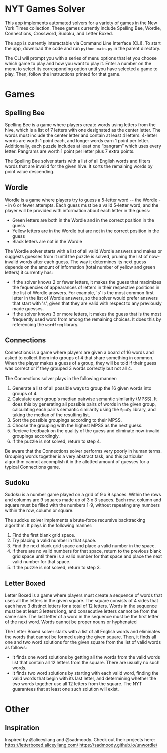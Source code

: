 # NYT Games Solver

This app implements automated solvers for a variety of games in the New York Times collection. These games currently include Spelling Bee, Wordle, Connections, Crossword, Sudoku, and Letter Boxed.

The app is currently interactable via Command Line Interface (CLI). To start the app, download the code and run `python main.py` in the parent directory.

The CLI will prompt you with a series of menu options that let you choose which game to play and how you want to play it. Enter a number on the menu to select its corresponding option until you have selected a game to play. Then, follow the instructions printed for that game.


# Games

## Spelling Bee

Spelling Bee is a game where players create words using letters from the hive, which is a list of 7 letters with one designated as the center letter. The words must include the center letter and contain at least 4 letters. 4-letter words are worth 1 point each, and longer words earn 1 point per letter. Additionally, each puzzle includes at least one “pangram” which uses every letter. Pangrams are worth 1 point per letter plus 7 extra points.

The Spelling Bee solver starts with a list of all English words and filters words that are invalid for the given hive. It sorts the remaining words by point value descending.

## Wordle

Wordle is a game where players try to guess a 5-letter word -- the Wordle -- in 6 or fewer attempts. Each guess must be a valid 5-letter word, and the player will be provided with information about each letter in the guess:
 - Green letters are both in the Wordle and in the correct position in the guess
 - Yellow letters are in the Wordle but are not in the correct position in the guess
 - Black letters are not in the Wordle

The Wordle solver starts with a list of all valid Wordle answers and makes or suggests guesses from it until the puzzle is solved, pruning the list of now-invalid words after each guess. The way it determines its next guess depends on the amount of information (total number of yellow and green letters) it currently has:
 - If the solver knows 2 or fewer letters, it makes the guess that maximizes the fequencies of appearances of letters in their respective positions in the list of Wordle answers. For example, 's' is the most common first letter in the list of Wordle answers, so the solver would prefer answers that start with 's', given that they are valid with respect to any previously made guesses.
 - If the solver knows 3 or more letters, it makes the guess that is the most frequently used word from among the remaining choices. It does this by referencing the `wordfreq` library.

## Connections

Connections is a game where players are given a board of 16 words and asked to collect them into groups of 4 that share something in common. When the player makes a guess of a group, they will be told if their guess was correct or if they grouped 3 words correctly but not all 4.

The Connections solver plays in the following manner:
 1. Generate a list of all possible ways to group the 16 given words into groups of 4. 
 2. Calculate each group's median pairwise semantic similarity (MPSS). It does this by generating all possible pairs of words in the given group, calculating each pair's semantic similarity using the `SpaCy` library, and taking the median of the resulting list.
 3. Sort the possible groupings according to their MPSS.
 4. Choose the grouping with the highest MPSS as the next guess.
 5. Recieve feedback on the quality of the guess and eliminate now-invalid groupings accordingly.
 6. If the puzzle is not solved, return to step 4.

 Be aware that the Connections solver performs very poorly in human terms. Grouping words together is a very abstract task, and this particular algorithm cannot accomplish it in the allotted amount of guesses for a typical Connections game.

## Sudoku

Sudoku is a number game played on a grid of 9 x 9 spaces. Within the rows and columns are 9 squares made up of 3 x 3 spaces. Each row, column and square must be filled with the numbers 1-9, without repeating any numbers within the row, column or square.

The sudoku solver implements a brute-force recursive backtracking algorithm. It plays in the following manner:
 1. Find the first blank grid space.
 2. Try placing a valid number in that space.
 3. Find the next blank grid space and place a valid number in the space.
 4. If there are no valid numbers for that space, return to the previous blank grid space until there is a valid number for that space and place the next valid number for that space. 
 5. If the puzzle is not solved, return to step 3.

## Letter Boxed

Letter Boxed is a game where players must create a sequence of words that uses all the letters in the given square. The square consists of 4 sides that each have 3 distinct letters for a total of 12 letters. Words in the sequence must be at least 3 letters long, and consecutive letters cannot be from the same side. The last letter of a word in the sequence must be the first letter of the next word. Words cannot be proper nouns or hyphenated

The Letter Boxed solver starts with a list of all English words and eliminates the words that cannot be formed using the given square. Then, it finds all one and two word solutions for the given square from the list of valid words as follows:
 - It finds one word solutions by getting all the words from the valid words list that contain all 12 letters from the square. There are usually no such words.
 - It finds two word solutions by starting with each valid word, finding the valid words that begin with its last letter, and determining whether the two words together use all 12 letters from the square. The NYT guarantees that at least one such solution will exist.


# Other

## Inspiration

Inspired by @aliceyliang and @sadmoody.
Check out their projects here:
https://letterboxed.aliceyliang.com/
https://sadmoody.github.io/unwordle/